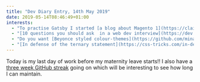 ```yaml
---
title: "Dev Diary Entry, 14th May 2019"
date: 2019-05-14T08:46:49+01:00
interests:
  - "To practise Gatsby I started [a blog about Magento 1](https://claire-codes.github.io/magento-1-frontend-bits/) last year. I don't have any new posts to write now I don't work with Magento but I upgraded it this week from Gatsby v1 to v2, which took longer than I anticipated."
  - "[10 questions you should ask  in a web dev interview](https://dev.to/flippedcoding/10-questions-you-should-ask-in-a-web-dev-interview-1c2d) - these are really important: I personally never ask enough about how projects are managed in an interview and it's a pivotal part of your day-to-day role."
  - "Do you want [Beyonce styled colour-themes](https://github.com/minamarkham/yonce) for your code editor? Mina Markham has an entire repo for different programs!"
  - "[In defense of the ternary statement](https://css-tricks.com/in-defense-of-the-ternary-statement/) - there is a lot of fear around ternaries but I agree with this post that they aren't that scary."
---
```


Today is my last day of work before my maternity leave starts!! I also have a [three week GitHub streak](https://github.com/claireparker?tab=overview&from=2019-04-23&to=2019-05-14) going on which will be interesting to see how long I can maintain.
